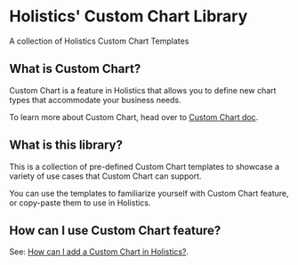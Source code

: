 # Holistics' Custom Chart Library

A collection of Holistics Custom Chart Templates

## What is Custom Chart?

Custom Chart is a feature in Holistics that allows you to define new chart types that accommodate your business needs. 

To learn more about Custom Chart, head over to [Custom Chart doc](https://docs.holistics.io/docs/charts/custom-charts).

## What is this library? 

This is a collection of pre-defined Custom Chart templates to showcase a variety of use cases that Custom Chart can support. 

You can use the templates to familiarize yourself with Custom Chart feature, or copy-paste them to use in Holistics.

## How can I use Custom Chart feature?

See: [How can I add a Custom Chart in Holistics?](https://docs.holistics.io/docs/charts/custom-charts#how-to-add-a-custom-chart). 
